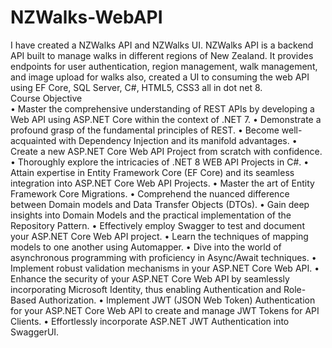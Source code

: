 ﻿# NZWalks-WebAPI
I have created a NZWalks API and NZWalks UI. NZWalks API is a backend API built to manage walks in different regions of New Zealand. It provides endpoints for user authentication, region management, walk management, and image upload for walks also, created a UI to consuming the web API using EF Core, SQL Server, C#, HTML5, CSS3 all in dot net 8.
<br>
Course Objective
<br>
•	Master the comprehensive understanding of REST APIs by developing a Web API using ASP.NET Core within the context of .NET 7.
•	Demonstrate a profound grasp of the fundamental principles of REST.
•	Become well-acquainted with Dependency Injection and its manifold advantages.
•	Create a new ASP.NET Core Web API Project from scratch with confidence.
•	Thoroughly explore the intricacies of .NET 8 WEB API Projects in C#.
•	Attain expertise in Entity Framework Core (EF Core) and its seamless integration into ASP.NET Core Web API Projects.
•	Master the art of Entity Framework Core Migrations.
•	Comprehend the nuanced difference between Domain models and Data Transfer Objects (DTOs).
•	Gain deep insights into Domain Models and the practical implementation of the Repository Pattern.
•	Effectively employ Swagger to test and document your ASP.NET Core Web API project.
•	Learn the techniques of mapping models to one another using Automapper.
•	Dive into the world of asynchronous programming with proficiency in Async/Await techniques.
•	Implement robust validation mechanisms in your ASP.NET Core Web API.
•	Enhance the security of your ASP.NET Core Web API by seamlessly incorporating Microsoft Identity, thus enabling Authentication and Role-Based Authorization.
•	Implement JWT (JSON Web Token) Authentication for your ASP.NET Core Web API to create and manage JWT Tokens for API Clients.
•	Effortlessly incorporate ASP.NET JWT Authentication into SwaggerUI.

 


 



